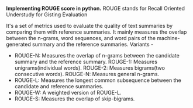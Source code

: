 **Implementing ROUGE score in python.**
ROUGE stands for Recall Oriented Understudy for Gisting Evaluation

It's a set of metrics used to evaluate the quality of text summaries by comparing them with reference summaries.
It mainly measures the overlap between the n-grams, word sequences, and word pairs of the machine-generated summary and the reference summaries.
Variants -
* ROUGE-N: Measures the overlap of n-grams between the candidate summary and the reference summary.
    ROUGE-1: Measures unigrams(individual words).
    ROUGE-2: Measures bigrams(two consecutive words).
    ROUGE-N: Measures general n-grams.
* ROUGE-L: Measures the longest common subsequence between the candidate and reference summaries.
* ROUGE-W: A weighted version of ROUGE-L.
* ROUGE-S: Measures the overlap of skip-bigrams.
